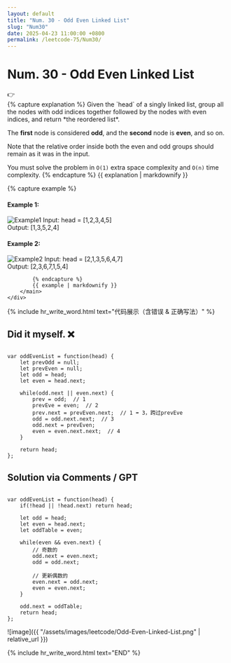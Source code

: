 ```yaml
---
layout: default
title: "Num. 30 - Odd Even Linked List"
slug: "Num30"
date: 2025-04-23 11:00:00 +0800
permalink: /leetcode-75/Num30/
---
```


# Num. 30 - Odd Even Linked List

<aside class="asideDiv">
    <div>👉</div>
    <div>
        <main>
            {% capture explanation %}
Given the `head` of a singly linked list, group all the nodes with odd indices together followed by the nodes with even indices, and return *the reordered list*.

The **first** node is considered **odd**, and the **second** node is **even**, and so on.

Note that the relative order inside both the even and odd groups should remain as it was in the input.

You must solve the problem in `O(1)` extra space complexity and `O(n)` time complexity.
            {% endcapture %}
            {{ explanation | markdownify }}
        </main>
        <main>
            {% capture example %}
#### Example 1:
<img
src = "{{ '/assets/images/leetcode/Odd-Even-Linked-List-example1.jpg' | relative_url}}"
alt="Example1"
class="leetcode-example-image"
style="max-width: 18em;"
/>
Input: head = [1,2,3,4,5]  
Output: [1,3,5,2,4]  

#### Example 2:
<img
src = "{{ '/assets/images/leetcode/Odd-Even-Linked-List-example2.jpg' | relative_url}}"
alt="Example2"
class="leetcode-example-image"
style="max-width: 25em;"
/>
Input: head = [2,1,3,5,6,4,7]  
Output: [2,3,6,7,1,5,4]

            {% endcapture %}
            {{ example | markdownify }}
        </main>
    </div>
</aside>

{% include hr_write_word.html text="代码展示（含错误 & 正确写法）" %}

## **Did it myself.** &#x274C;
<pre><code class="language-js">
var oddEvenList = function(head) {
    let prevOdd = null;
    let prevEven = null;
    let odd = head;
    let even = head.next;

    while(odd.next || even.next) {
        prev = odd;  // 1
        prevEve = even;  // 2
        prev.next = prevEven.next;  // 1 ➡ 3，跨过prevEve
        odd = odd.next.next;  // 3
        odd.next = prevEven;
        even = even.next.next;  // 4
    }

    return head;
};
</code></pre>

## **Solution via Comments / GPT**
<pre><code class="language-js">
var oddEvenList = function(head) {
    if(!head || !head.next) return head;

    let odd = head;
    let even = head.next;
    let oddTable = even;

    while(even && even.next) {
        // 奇数的
        odd.next = even.next;
        odd = odd.next;

        // 更新偶数的
        even.next = odd.next;
        even = even.next;
    }

    odd.next = oddTable;
    return head;
};
</code></pre>

![image]({{ "/assets/images/leetcode/Odd-Even-Linked-List.png" | relative_url }})

{% include hr_write_word.html text="END" %}

